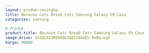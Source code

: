 ```yaml
---
layout: produk-casinghp
title: Because Cats Bread Cats Samsung Galaxy S9 Case
categories: samsung

# Produk
product-title: Because Cats Bread Cats Samsung Galaxy S9 Case
image-drive: 1XZQLK12R6K9OGIQ81I8deEh-ReRq-eq6
harga: 90000
---
```

